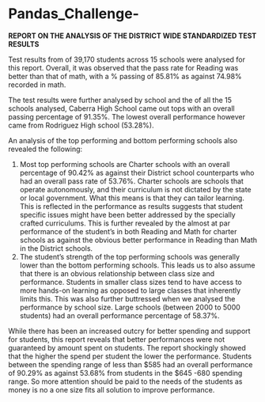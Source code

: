 # Pandas_Challenge-
**REPORT ON THE ANALYSIS OF THE DISTRICT WIDE STANDARDIZED TEST RESULTS**


Test results from of 39,170 students across 15 schools were analysed for this report. Overall, it was observed that the pass rate for Reading was better than that of math, with a % passing of 85.81% as against 74.98% recorded in math.


The test results were further analysed by school and the of all the 15 schools analysed, Caberra High School came out tops with an overall passing percentage of 91.35%. The lowest overall performance however came from Rodriguez High school (53.28%). 


An analysis of the top performing and bottom performing schools also revealed the following:
1) Most top performing schools are Charter schools with an overall percentage of 90.42% as against their District school counterparts who had an overall pass rate of 53.76%. Charter schools are schools that operate autonomously, and their curriculum is not dictated by the state or local government. What this means is that they can tailor learning. This is reflected in the performance as results suggests that student specific issues might have been better addressed by the specially crafted curriculums. This is further revealed by the almost at par performance of the student’s in both Reading and Math for charter schools as against the obvious better performance in Reading than Math in the District schools.
2) The student’s strength of the top performing schools was generally lower than the bottom performing schools. This leads us to also assume that there is an obvious relationship between class size and performance. Students in smaller class sizes tend to have access to more hands-on learning as opposed to large classes that inherently limits this. This was also further buttressed when we analysed the performance by school size. Large schools (between 2000 to 5000 students) had an overall performance percentage of 58.37%.


While there has been an increased outcry for better spending and support for students, this report reveals that better performances were not guaranteed by amount spent on students. The report shockingly showed that the higher the spend per student the lower the performance. Students between the spending range of less than $585 had an overall performance of 90.29% as against 53.68% from students in the $645 -680 spending range. So more attention should be paid to the needs of the students as money is no a one size fits all solution to improve performance. 
